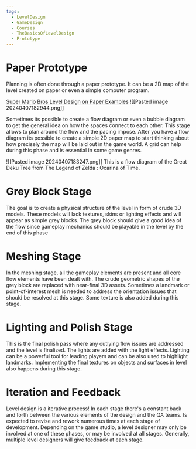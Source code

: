 ```yaml
---
tags:
  - LevelDesign
  - GameDesign
  - Courses
  - TheBasicsOfLevelDesign
  - Prototype
---
```

# Paper Prototype
Planning is often done through a paper prototype. It can be a 2D map of the level created on paper or even a simple computer program.

[Super Mario Bros Level Design on Paper Examples](https://www.archdaily.com/783657/the-sheets-of-graph-paper-they-used-to-design-super-mario-bros)
![[Pasted image 20240407182944.png]]

Sometimes its possible to create a flow diagram or even a bubble diagram to get the general idea on how the spaces connect to each other. This stage allows to plan around the flow and the pacing impose. After you have a flow diagram its possible to create a simple 2D paper map to start thinking about how precisely the map will be laid out in the game world. A grid can help during this phase and is essential in some game genres.

![[Pasted image 20240407183247.png]]
This is a flow diagram of the Great Deku Tree from The Legend of Zelda : Ocarina of Time.

# Grey Block Stage

The goal is to create a physical structure of the level in form of crude 3D models. These models will lack textures, skins or lighting effects and will appear as simple grey blocks. The grey block should give a good idea of the flow since gameplay mechanics should be playable in the level by the end of this phase

# Meshing Stage
In the meshing stage, all the gameplay elements are present and all core flow elements have been dealt with. The crude geometric shapes of the grey block are replaced with near-final 3D assets. Sometimes a landmark or point-of-interest mesh is needed to address the orientation issues that should be resolved at this stage. Some texture is also added during this stage.


# Lighting and Polish Stage
This is the final polish pass where any outlying flow issues are addressed and the level is finalized. The lights are added with the light effects. Lighting can be a powerful tool for leading players and can be also used to highlight landmarks. Implementing the final textures on objects and surfaces in level also happens during this stage.

# Iteration and Feedback
Level design is a iterative process! In each stage there's a constant back and forth between the various elements of the design and the QA teams. Is expected to revise and rework numerous times at each stage of development. Depending on the game studio, a level designer may only be involved at one of these phases, or may be involved at all stages. Generally, multiple level designers will give feedback at each stage.

